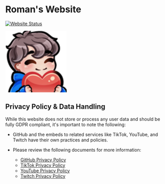 # Roman's Website

[![Website Status](https://img.shields.io/website?up_message=ONLINE&up_color=green&down_message=OFFLINE&down_color=red&url=https%3A%2F%2Froman12663.github.io&style=for-the-badge&label=status)](https://roman12663.github.io)

[![Roman's Heart Emoji](./_site/assets/favicon/android-chrome-192x192.png)](https://roman12663.github.io)

## Privacy Policy & Data Handling

While this website does not store or process any user data and should be fully GDPR compliant, it's important to note the following:

- GitHub and the embeds to related services like TikTok, YouTube, and Twitch have their own practices and policies.
- Please review the following documents for more information:

  - [GitHub Privacy Policy](https://docs.github.com/en/site-policy/privacy-policies/github-privacy-statement)
  - [TikTok Privacy Policy](https://www.tiktok.com/legal/page/us/privacy-policy/en)
  - [YouTube Privacy Policy](https://policies.google.com/privacy)
  - [Twitch Privacy Policy](https://www.twitch.tv/p/en/legal/privacy-notice/)
